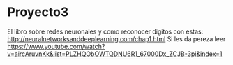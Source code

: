 # Proyecto3
El libro sobre redes neuronales y como reconocer digitos con estas:
http://neuralnetworksanddeeplearning.com/chap1.html
Si les da pereza leer
https://www.youtube.com/watch?v=aircAruvnKk&list=PLZHQObOWTQDNU6R1_67000Dx_ZCJB-3pi&index=1
